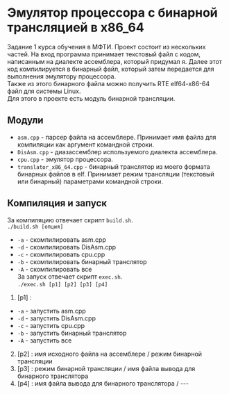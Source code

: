 # Эмулятор процеccора с бинарной трансляцией в x86_64  
Задание 1 курса обучения в МФТИ. Проект состоит из нескольких частей. 
На вход программа принимает текстовый файл с кодом, написанным на диалекте
ассемблера, который придумал я. Далее этот код компилируется в бинарный файл, который
затем передается для выполнения эмулятору процессора.  
Также из этого бинарного файла можно получить RTE elf64-x86-64 файл для системы Linux.  
Для этого в проекте есть модуль бинарной трансляции.  
## Модули
 * `asm.cpp` - парсер файла на ассемблере. Принимает имя файла для компиляции как аргумент командной строки.  
 * `DisAsm.cpp` - диазассемблер используемого диалекта ассемблера.  
 * `cpu.cpp` - эмулятор процессора.  
 * `translator_x86_64.cpp` - бинарный транслятор из моего формата бинарных файлов в elf. 
 Принимает режим трансляции (текстовый или бинарный) параметрами командной строки.
 ## Компиляция и запуск
 За компиляцию отвечает скрипт `build.sh`.  
 `./build.sh [опция]`  
 * `-a` - скомпилировать asm.cpp  
 * `-d` - скомпилировать DisAsm.cpp  
 * `-c` - скомпилировать cpu.cpp  
 * `-b` - скомпилировать бинарный транслятор  
 * `-A` - скомпилировать все  
 За запуск отвечает скрипт `exec.sh`.  
 `./exec.sh [p1] [p2] [p3] [p4]`  
 1) [p1] :  
 * `-a` - запустить asm.cpp   
 * `-d` - запустить DisAsm.cpp  
 * `-c` - запустить cpu.cpp  
 * `-b` - запустить бинарный транслятор  
 * `-A` - запустить все  
 2) [p2] : имя исходного файла на ассемблере / режим бинарной трансляции  
 3) [p3] : режим бинарной трансляции / имя файла вывода для бинарного транслятора  
 4) [p4] : имя файла вывода для бинарного транслятора / ---  
